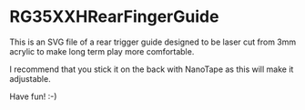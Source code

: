 # RG35XXHRearFingerGuide

This is an SVG file of a rear trigger guide designed to be laser cut from 3mm acrylic to make long term play more comfortable. 

I recommend that you stick it on the back with NanoTape as this will make it adjustable.

Have fun! :-)

